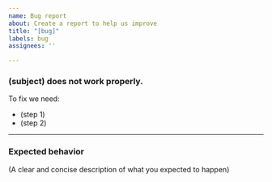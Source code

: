 ```yaml
---
name: Bug report
about: Create a report to help us improve
title: "[bug]"
labels: bug
assignees: ''

---
```


### (subject) does not work properly.
To fix we need:
- (step 1)
- (step 2)

---

### Expected behavior
(A clear and concise description of what you expected to happen)
